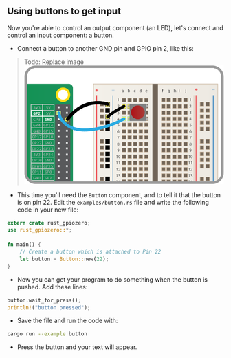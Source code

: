 ## Using buttons to get input

Now you're able to control an output component (an LED), let's connect and control an input component: a button.

+ Connect a button to another GND pin and GPIO pin 2, like this:

> Todo: Replace image
    ![](images/button.png)


+ This time you'll need the `Button` component, and to tell it that the button is on pin 22. Edit the `examples/button.rs` file and write the following code in your new file:

```rust
extern crate rust_gpiozero;
use rust_gpiozero::*;

fn main() {
    // Create a button which is attached to Pin 22
    let button = Button::new(22);
}
```

+ Now you can get your program to do something when the button is pushed. Add these lines:

```rust
button.wait_for_press();
println!("button pressed");
```

+ Save the file and run the code with: 

```bash
cargo run --example button
```

+ Press the button and your text will appear.
